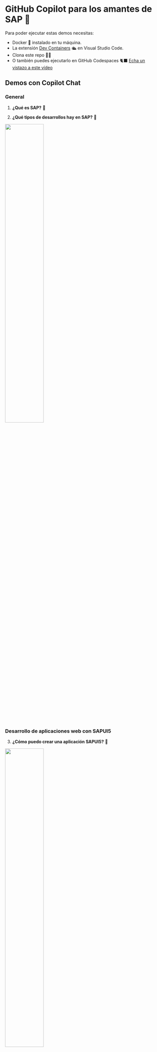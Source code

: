 
# GitHub Copilot para los amantes de SAP 💙

Para poder ejecutar estas demos necesitas:

- Docker 🐋 instalado en tu máquina.
- La extensión [Dev Containers](https://marketplace.visualstudio.com/items?itemName=ms-vscode-remote.remote-containers) 🛳️ en Visual Studio Code.
- Clona este repo 👩‍💻
- O también puedes ejecutarlo en GitHub Codespaces 🐈‍⬛ [Echa un vistazo a este vídeo](https://www.youtube.com/watch?v=0qKG37C8sb8)

## Demos con Copilot Chat

### General

1. **¿Qué es SAP?** 🤔

2. **¿Qué tipos de desarrollos hay en SAP?** 🤔

<img src="images/Qué tipos de desarrollo hay en SAP.png" width="50%" />


### Desarrollo de aplicaciones web con SAPUI5

3. **¿Cómo puedo crear una aplicación SAPUI5?** 🤔

<img src="images/GH Copilot Chat - Cómo crear una app SAPUI5.png" width="50%" />

4. **También puedo preguntarle por errores**

<img src="images/GH Copilot Chat - Error SAPUI5.png" width="50%" />

5. **¿Cómo instalo SAPUI5 en mi máquina?** 🤔

<img src="images/GH Copilot Chat - Cómo instalar la CLI de SAPUI5.png" width="50%" />

6. **¿Cómo puedo agregar vistas y controladores a mi aplicación SAPUI5?**

<img src="images/GH Copilot Chat - SAPUI5 vistas y controladores - parte 1.png" width="50%" />
<img src="images/GH Copilot Chat - SAPUI5 vistas y controladores - parte 2.png" width="50%" />

7. ¿Cómo ejecuto mi aplicación SAPUI5?

8. **¿Qué extensiones tiene Visual Studio Code para desarrollar SAPUI5?** 🤔

<img src="images/Extensiones para desarrollar SAPUI5.png" width="50%" />


### Desarrollo ABAP

1. **¿Cómo puedo crear un programa ABAP?** 🤔

<img src="images/GH Copilot Chat - Crear un programa ABAP.png" width="50%">

2. Abre **class_excel_reader.abap** y pregunta: ¿Qué hace este código? 🤔

<img src="images/GH Copilot Chat - Qué hace este código ABAP.png" width="50%" />

3. Usando el mismo archivo **¿Puedes hacer test unitarios en ABAP?** 🤔

<img src="images/GH Copilot Chat - Test unitarios en ABAP.png" width="50%" />

4. **¿Cómo puedo consumir una API REST con autenticación OAuth en ABAP?** 🤔

<img src="images/GH Copilot Chat - Cómo consumir API REST con OAuth en ABAP.png" width="50%">

### Enlaces de interés
- [SAP Business Technology Platform](https://www.sap.com/products/business-technology-platform.html)
- [SAP Business Application Studio](https://www.sap.com/products/business-application-studio.html)
- [SAP Fiori](https://www.sap.com/products/fiori.html)
- [Desarrollo de SAPUI5](https://blogs.sap.com/2023/11/02/sapui5-development-with-sap-build-code/)
- [Configurar Visual Studio Code para UI5](https://blogs.sap.com/2021/02/03/setting-up-visual-studio-code-for-ui5-development/)
- [Tutoriales de SAP](https://developers.sap.com/tutorial-navigator.html)
- [abapGit](https://github.com/abapGit/abapGit)
- [Ejemplos en ABAP](https://github.com/SAP-samples/abap-platform-rap-opensap/tree/main)